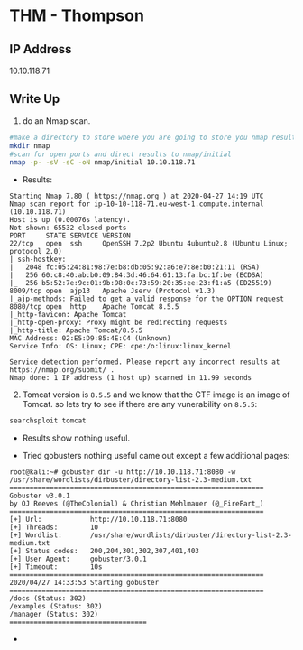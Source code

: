 # THM - Thompson

## IP Address
10.10.118.71

## Write Up
1. do an Nmap scan.
```bash
#make a directory to store where you are going to store you nmap results
mkdir nmap
#scan for open ports and direct results to nmap/initial
nmap -p- -sV -sC -oN nmap/initial 10.10.118.71
```

- Results:
```
Starting Nmap 7.80 ( https://nmap.org ) at 2020-04-27 14:19 UTC
Nmap scan report for ip-10-10-118-71.eu-west-1.compute.internal (10.10.118.71)
Host is up (0.00076s latency).
Not shown: 65532 closed ports
PORT     STATE SERVICE VERSION
22/tcp   open  ssh     OpenSSH 7.2p2 Ubuntu 4ubuntu2.8 (Ubuntu Linux; protocol 2.0)
| ssh-hostkey: 
|   2048 fc:05:24:81:98:7e:b8:db:05:92:a6:e7:8e:b0:21:11 (RSA)
|   256 60:c8:40:ab:b0:09:84:3d:46:64:61:13:fa:bc:1f:be (ECDSA)
|_  256 b5:52:7e:9c:01:9b:98:0c:73:59:20:35:ee:23:f1:a5 (ED25519)
8009/tcp open  ajp13   Apache Jserv (Protocol v1.3)
|_ajp-methods: Failed to get a valid response for the OPTION request
8080/tcp open  http    Apache Tomcat 8.5.5
|_http-favicon: Apache Tomcat
|_http-open-proxy: Proxy might be redirecting requests
|_http-title: Apache Tomcat/8.5.5
MAC Address: 02:E5:D9:85:4E:C4 (Unknown)
Service Info: OS: Linux; CPE: cpe:/o:linux:linux_kernel

Service detection performed. Please report any incorrect results at https://nmap.org/submit/ .
Nmap done: 1 IP address (1 host up) scanned in 11.99 seconds
```

2. Tomcat version is ```8.5.5``` and we know that the CTF image is an image of Tomcat. so lets try to see if there are any vunerability on ```8.5.5```:
```bash
searchsploit tomcat
```
- Results show nothing useful.

- Tried gobusters nothing useful came out except a few additional pages:
```
root@kali:~# gobuster dir -u http://10.10.118.71:8080 -w /usr/share/wordlists/dirbuster/directory-list-2.3-medium.txt
===============================================================
Gobuster v3.0.1
by OJ Reeves (@TheColonial) & Christian Mehlmauer (@_FireFart_)
===============================================================
[+] Url:            http://10.10.118.71:8080
[+] Threads:        10
[+] Wordlist:       /usr/share/wordlists/dirbuster/directory-list-2.3-medium.txt
[+] Status codes:   200,204,301,302,307,401,403
[+] User Agent:     gobuster/3.0.1
[+] Timeout:        10s
===============================================================
2020/04/27 14:33:53 Starting gobuster
===============================================================
/docs (Status: 302)
/examples (Status: 302)
/manager (Status: 302)
==================================
```

-
